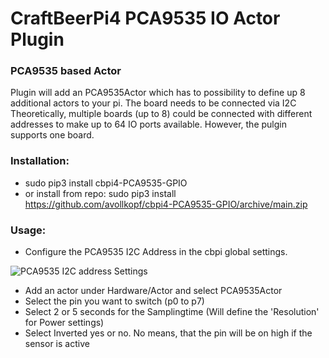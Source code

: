 # CraftBeerPi4 PCA9535 IO Actor Plugin 

### PCA9535 based Actor

Plugin will add an PCA9535Actor which has to possibility to define up 8 additional actors to your pi. The board needs to be connected via I2C
Theoretically, multiple boards (up to 8) could be connected with different addresses to make up to 64 IO ports available. However, the pulgin supports one board.

### Installation: 
- sudo pip3 install cbpi4-PCA9535-GPIO
- or install from repo: sudo pip3 install https://github.com/avollkopf/cbpi4-PCA9535-GPIO/archive/main.zip
	
### Usage:

- Configure the PCA9535 I2C Address in the cbpi global settings. 

![PCA9535 I2C address Settings](https://github.com/avollkopf/cbpi4-PCA9535-GPIO/blob/main/PCA9535_Address_Settings.png?raw=true)

- Add an actor under Hardware/Actor and select PCA9535Actor
- Select the pin you want to switch (p0 to p7)
- Select 2 or 5 seconds for the Samplingtime (Will define the 'Resolution' for Power settings)
- Select Inverted yes or no. No means, that the pin will be on high if the sensor is active
